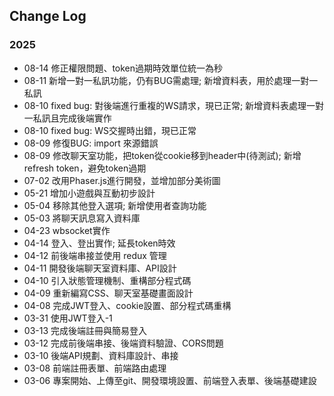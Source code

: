 ## Change Log
### 2025
 - 08-14 修正權限問題、token過期時效單位統一為秒
 - 08-11 新增一對一私訊功能，仍有BUG需處理; 新增資料表，用於處理一對一私訊
 - 08-10 fixed bug: 對後端進行重複的WS請求，現已正常; 新增資料表處理一對一私訊且完成後端實作
 - 08-10 fixed bug: WS交握時出錯，現已正常
 - 08-09 修復BUG: import 來源錯誤
 - 08-09 修改聊天室功能，把token從cookie移到header中(待測試); 新增refresh token，避免token過期
 - 07-02 改用Phaser.js進行開發，並增加部分美術圖
 - 05-21 增加小遊戲與互動初步設計
 - 05-04 移除其他登入選項; 新增使用者查詢功能
 - 05-03 將聊天訊息寫入資料庫
 - 04-23 wbsocket實作
 - 04-14 登入、登出實作; 延長token時效
 - 04-12 前後端串接並使用 redux 管理
 - 04-11 開發後端聊天室資料庫、API設計
 - 04-10 引入狀態管理機制、重構部分程式碼
 - 04-09 重新編寫CSS、聊天室基礎畫面設計
 - 04-08 完成JWT登入、cookie設置、部分程式碼重構
 - 03-31 使用JWT登入-1
 - 03-13 完成後端註冊與簡易登入
 - 03-12 完成前後端串接、後端資料驗證、CORS問題
 - 03-10 後端API規劃、資料庫設計、串接
 - 03-08 前端註冊表單、前端路由處理
 - 03-06 專案開始、上傳至git、開發環境設置、前端登入表單、後端基礎建設